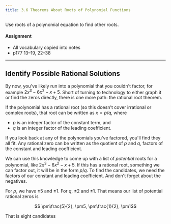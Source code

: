 ```yaml
---
title: 3.6 Theorems About Roots of Polynomial Functions
---
```


Use roots of a polynomial equation to find other roots.

#### Assignment

- All vocabulary copied into notes
- p177 13–19, 22–38

---

## Identify Possible Rational Solutions

By now, you've likely run into a polynomial that you couldn't factor, for example $2x^{3}-6x^{2}-x+5$. Short of turning to technology to either graph it or find the zeros directly, there is one more path: the rational root theorem.

If the polynomial has a rational root (so this doesn't cover irrational or complex roots), that root can be written as $x= p/q$, where

- $p$ is an integer factor of the constant term, and
- $q$ is an integer factor of the leading coefficient.

If you look back at any of the polynomials you've factored, you'll find they all fit. Any rational zero can be written as the quotient of $p$ and $q$, factors of the constant and leading coefficient.

We can use this knowledge to come up with a list of *potential* roots for a polynomial, like $2x^{3}-6x^{2}-x+5$. If this has a rational root, something we can factor out, it will be in the form $p/q$. To find the candidates, we need the factors of our constant and leading coefficient. And don't forget about the negatives.

For $p$, we have $\pm5$ and $\pm1$. For $q$, $\pm2$ and $\pm1$. That means our list of potential rational zeros is

$$ \pm\frac{5}{2}, \pm5, \pm\frac{1}{2}, \pm1$$

That is eight candidates 